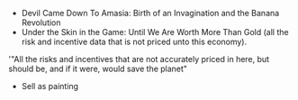 - Devil Came Down To Amasia: Birth of an Invagination and the Banana Revolution
- Under the Skin in the Game: Until We Are Worth More Than Gold (all the risk and incentive data that is not priced unto this economy).

'"All the risks and incentives that are not accurately priced in here, but should be, and if it were, would save the planet"

- Sell as painting


